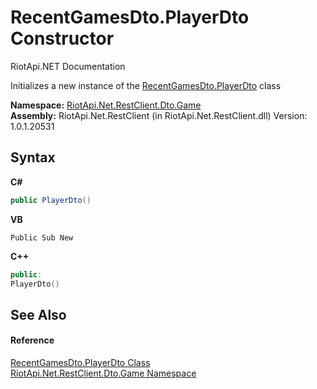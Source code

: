 # RecentGamesDto.PlayerDto Constructor 
RiotApi.NET Documentation 

Initializes a new instance of the <a href="75f4fb34-ccfd-ed09-8de4-77d52c08f154">RecentGamesDto.PlayerDto</a> class

**Namespace:**&nbsp;<a href="8f950157-2c97-623b-3bf4-ac8c4c87be7b">RiotApi.Net.RestClient.Dto.Game</a><br />**Assembly:**&nbsp;RiotApi.Net.RestClient (in RiotApi.Net.RestClient.dll) Version: 1.0.1.20531

## Syntax

**C#**<br />
``` C#
public PlayerDto()
```

**VB**<br />
``` VB
Public Sub New
```

**C++**<br />
``` C++
public:
PlayerDto()
```


## See Also


#### Reference
<a href="75f4fb34-ccfd-ed09-8de4-77d52c08f154">RecentGamesDto.PlayerDto Class</a><br /><a href="8f950157-2c97-623b-3bf4-ac8c4c87be7b">RiotApi.Net.RestClient.Dto.Game Namespace</a><br />